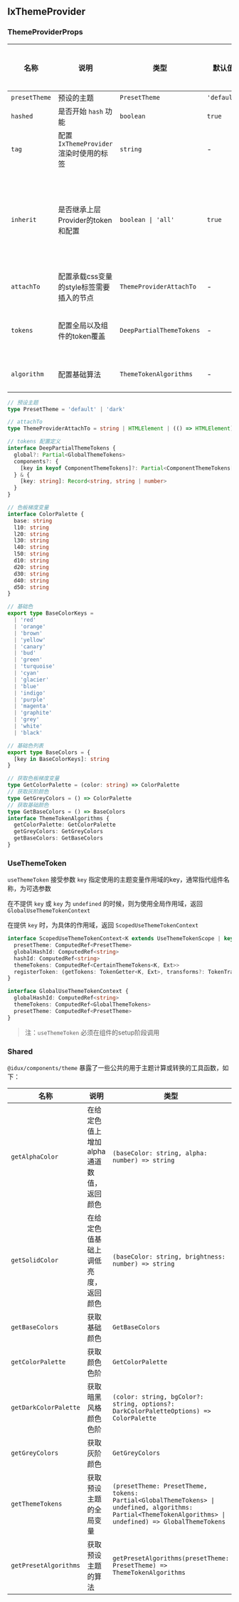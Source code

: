 ## IxThemeProvider

### ThemeProviderProps

| 名称 | 说明 | 类型  | 默认值 | 全局配置 | 备注 |
| --- | --- | --- | --- | --- | --- |
| `presetTheme` | 预设的主题 | `PresetTheme` | `'default'` | ✅ |  |
| `hashed` | 是否开始 `hash` 功能 | `boolean` | `true` | ✅ |  |
| `tag` | 配置 `IxThemeProvider` 渲染时使用的标签 | `string` | - | - | - |
| `inherit` | 是否继承上层Provider的token和配置 | `boolean \| 'all'` | `true` | - | 配置为true仅继承，配置为`'all'`则必须有上层的provider才会启用主题功能，用于组件封装时覆盖变量的场景 |
| `attachTo` | 配置承载css变量的style标签需要插入的节点 | `ThemeProviderAttachTo` | - | ✅ | 不配置默认插入到 `document.head` |
| `tokens` | 配置全局以及组件的token覆盖 | `DeepPartialThemeTokens` | - | ✅ | 全局配置中没有 `tokens` 配置，直接配置 `global` 以及 `components` |
| `algorithm` | 配置基础算法 | `ThemeTokenAlgorithms` | - | - | 不配置默认使用预设主题的算法 |

```ts
// 预设主题
type PresetTheme = 'default' | 'dark'

// attachTo
type ThemeProviderAttachTo = string | HTMLElement | (() => HTMLElement)

// tokens 配置定义
interface DeepPartialThemeTokens {
  global?: Partial<GlobalThemeTokens>
  components?: {
    [key in keyof ComponentThemeTokens]?: Partial<ComponentThemeTokens[key]>
  } & {
    [key: string]: Record<string, string | number>
  }
}

// 色板梯度变量
interface ColorPalette {
  base: string
  l10: string
  l20: string
  l30: string
  l40: string
  l50: string
  d10: string
  d20: string
  d30: string
  d40: string
  d50: string
}

// 基础色
export type BaseColorKeys =
  | 'red'
  | 'orange'
  | 'brown'
  | 'yellow'
  | 'canary'
  | 'bud'
  | 'green'
  | 'turquoise'
  | 'cyan'
  | 'glacier'
  | 'blue'
  | 'indigo'
  | 'purple'
  | 'magenta'
  | 'graphite'
  | 'grey'
  | 'white'
  | 'black'

// 基础色列表
export type BaseColors = {
  [key in BaseColorKeys]: string
}

// 获取色板梯度变量
type GetColorPalette = (color: string) => ColorPalette
// 获取灰阶颜色
type GetGreyColors = () => ColorPalette
// 获取基础颜色
type GetBaseColors = () => BaseColors
interface ThemeTokenAlgorithms {
  getColorPalette: GetColorPalette
  getGreyColors: GetGreyColors
  getBaseColors: GetBaseColors
}
```

### UseThemeToken

`useThemeToken` 接受参数 `key` 指定使用的主题变量作用域的key，通常指代组件名称，为可选参数

在不提供 `key` 或 `key` 为 `undefined` 的时候，则为使用全局作用域，返回 `GlobalUseThemeTokenContext`

在提供 `key` 时，为具体的作用域，返回 `ScopedUseThemeTokenContext`

```ts
interface ScopedUseThemeTokenContext<K extends UseThemeTokenScope | keyof Ext, Ext extends object = object> {
  presetTheme: ComputedRef<PresetTheme>
  globalHashId: ComputedRef<string>
  hashId: ComputedRef<string>
  themeTokens: ComputedRef<CertainThemeTokens<K, Ext>>
  registerToken: (getTokens: TokenGetter<K, Ext>, transforms?: TokenTransforms<K, Ext>) => string
}

interface GlobalUseThemeTokenContext {
  globalHashId: ComputedRef<string>
  themeTokens: ComputedRef<GlobalThemeTokens>
  presetTheme: ComputedRef<PresetTheme>
}
```

> 注：`useThemeToken` 必须在组件的setup阶段调用

### Shared

`@idux/components/theme` 暴露了一些公共的用于主题计算或转换的工具函数，如下：

| 名称 | 说明 | 类型  |
| --- | --- | --- |
| `getAlphaColor` | 在给定色值上增加alpha通道数值，返回颜色 | `(baseColor: string, alpha: number) => string` |
| `getSolidColor` | 在给定色值基础上调低亮度，返回颜色 | `(baseColor: string, brightness: number) => string` |
| `getBaseColors` | 获取基础颜色 | `GetBaseColors` |
| `getColorPalette` | 获取颜色色阶 | `GetColorPalette` |
| `getDarkColorPalette` | 获取暗黑风格颜色色阶 | `(color: string, bgColor?: string, options?: DarkColorPaletteOptions) => ColorPalette` |
| `getGreyColors` | 获取灰阶颜色 | `GetGreyColors` |
| `getThemeTokens` | 获取预设主题的全局变量 | `(presetTheme: PresetTheme, tokens: Partial<GlobalThemeTokens> \| undefined, algorithms: Partial<ThemeTokenAlgorithms> \| undefined) => GlobalThemeTokens` |
| `getPresetAlgorithms` | 获取预设主题的算法 | `getPresetAlgorithms(presetTheme: PresetTheme) => ThemeTokenAlgorithms` |
